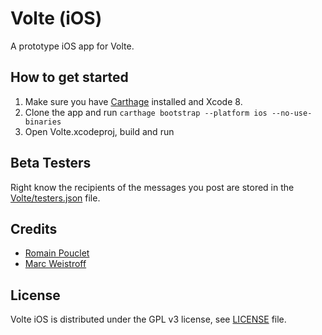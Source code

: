 # Volte (iOS)

A prototype iOS app for Volte.

## How to get started

1. Make sure you have [Carthage](https://github.com/Carthage/Carthage/) installed and Xcode 8.
2. Clone the app and run `carthage bootstrap --platform ios --no-use-binaries`
3. Open Volte.xcodeproj, build and run

## Beta Testers

Right know the recipients of the messages you post are stored in the [Volte/testers.json](Volte/testers.json) file.

## Credits 

* [Romain Pouclet](https://romain-pouclet.com) 
* [Marc Weistroff](http://www.delatech.net/en/)

## License 

Volte iOS is distributed under the GPL v3 license, see [LICENSE](LICENSE) file.
